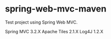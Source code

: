 spring-web-mvc-maven
=====================================================

Test project using Spring Web MVC.

Spring MVC    3.2.X
Apache Tiles  2.1.X
Log4J         1.2.X


